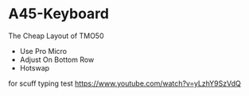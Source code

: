 # A45-Keyboard

The Cheap Layout of TMO50

- Use Pro Micro
- Adjust On Bottom Row
- Hotswap

for scuff typing test
https://www.youtube.com/watch?v=yLzhY9SzVdQ
